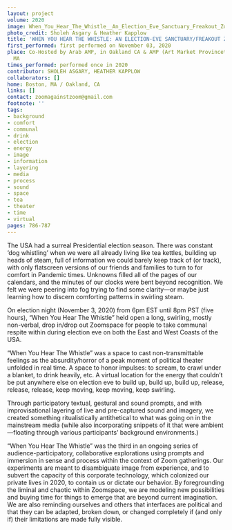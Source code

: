 ```yaml
---
layout: project
volume: 2020
image: When_You_Hear_The_Whistle__An_Election_Eve_Sanctuary_Freakout_Zone--Sholeh_Asgary__Heather_Kapplow.jpg
photo_credit: Sholeh Asgary & Heather Kapplow
title: 'WHEN YOU HEAR THE WHISTLE: AN ELECTION-EVE SANCTUARY/FREAKOUT ZONE'
first_performed: first performed on November 03, 2020
place: Co-Hosted by Arab AMP, in Oakland CA & AMP (Art Market Provincetown) in Provincetown
  MA
times_performed: performed once in 2020
contributor: SHOLEH ASGARY, HEATHER KAPPLOW
collaborators: []
home: Boston, MA / Oakland, CA
links: []
contact: zoomagainstzoom@gmail.com
footnote: ''
tags:
- background
- comfort
- communal
- drink
- election
- energy
- image
- information
- layering
- media
- process
- sound
- space
- tea
- theater
- time
- virtual
pages: 786-787
---
```




The USA had a surreal Presidential election season. There was constant ‘dog whistling’ when we were all already living like tea kettles, building up heads of steam, full of information we could barely keep track of (or track), with only flatscreen versions of our friends and families to turn to for comfort in Pandemic times. Unknowns filled all of the pages of our calendars, and the minutes of our clocks were bent beyond recognition. We felt we were peering into fog trying to find some clarity—or maybe just learning how to discern comforting patterns in swirling steam.

On election night (November 3, 2020) from 6pm EST until 8pm PST (five hours), “When You Hear The Whistle” held open a long, swirling, mostly non-verbal, drop in/drop out Zoomspace for people to take communal respite within during election eve on both the East and West Coasts of the USA.

“When You Hear The Whistle” was a space to cast non-transmittable feelings as the absurdity/horror of a peak moment of political theater unfolded in real time. A space to honor impulses: to scream, to crawl under a blanket, to drink heavily, etc. A virtual location for the energy that couldn’t be put anywhere else on election eve to build up, build up, build up, release, release, release, keep moving, keep moving, keep swirling. 

Through participatory textual, gestural and sound prompts, and with improvisational layering of live and pre-captured sound and imagery, we created something ritualistically antithetical to what was going on in the mainstream media (while also incorporating snippets of it that were ambient—floating through various participants’ background environments.)

“When You Hear The Whistle” was the third in an ongoing series of audience-participatory, collaborative explorations using prompts and immersion in sense and process within the context of Zoom gatherings. Our experiments are meant to disambiguate image from experience, and to subvert the capacity of this corporate technology, which colonized our private lives in 2020, to contain us or dictate our behavior. By foregrounding the liminal and chaotic within Zoomspace, we are modeling new possibilities and buying time for things to emerge that are beyond current imagination. We are also reminding ourselves and others that interfaces are political and that they can be adapted, broken down, or changed completely if (and only if) their limitations are made fully visible.

